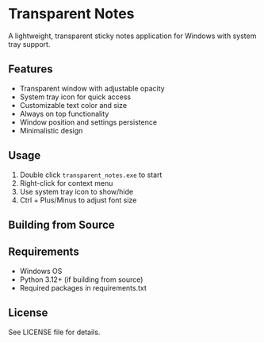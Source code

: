  # Transparent Notes

A lightweight, transparent sticky notes application for Windows with system tray support.

## Features
- Transparent window with adjustable opacity
- System tray icon for quick access
- Customizable text color and size
- Always on top functionality
- Window position and settings persistence
- Minimalistic design

## Usage
1. Double click `transparent_notes.exe` to start
2. Right-click for context menu
3. Use system tray icon to show/hide
4. Ctrl + Plus/Minus to adjust font size

## Building from Source


## Requirements
- Windows OS
- Python 3.12+ (if building from source)
- Required packages in requirements.txt

## License
See LICENSE file for details.